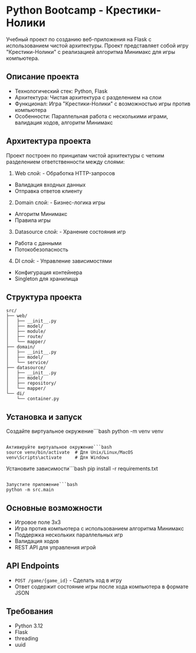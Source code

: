 # Python Bootcamp - Крестики-Нолики

Учебный проект по созданию веб-приложения на Flask с использованием чистой архитектуры. Проект представляет собой игру "Крестики-Нолики" с реализацией алгоритма Минимакс для игры компьютера.

## Описание проекта

- Технологический стек: Python, Flask
- Архитектура: Чистая архитектура с разделением на слои
- Функционал: Игра "Крестики-Нолики" с возможностью игры против компьютера
- Особенности: Параллельная работа с несколькими играми, валидация ходов, алгоритм Минимакс

## Архитектура проекта

Проект построен по принципам чистой архитектуры с четким разделением ответственности между слоями:

1. Web слой:
          - Обработка HTTP-запросов
  - Валидация входных данных
  - Отправка ответов клиенту


2. Domain слой:
          - Бизнес-логика игры
  - Алгоритм Минимакс
  - Правила игры


3. Datasource слой:
          - Хранение состояния игр
  - Работа с данными
  - Потокобезопасность


4. DI слой:
          - Управление зависимостями
  - Конфигурация контейнера
  - Singleton для хранилища


## Структура проекта

```text
src/
├── web/
│   ├── __init__.py
│   ├── model/
│   ├── module/
│   ├── route/
│   └── mapper/
├── domain/
│   ├── __init__.py
│   ├── model/
│   └── service/
├── datasource/
│   ├── __init__.py
│   ├── model/
│   ├── repository/
│   └── mapper/
└── di/
    └── container.py
```

## Установка и запуск

Создайте виртуальное окружение```bash
python -m venv venv
```

Активируйте виртуальное окружение```bash
source venv/bin/activate  # Для Unix/Linux/MacOS
venv\Scripts\activate     # Для Windows
```

Установите зависимости```bash
pip install -r requirements.txt
```

Запустите приложение```bash
python -m src.main
```

## Основные возможности

- Игровое поле 3x3
- Игра против компьютера с использованием алгоритма Минимакс
- Поддержка нескольких параллельных игр
- Валидация ходов
- REST API для управления игрой

## API Endpoints

- `POST /game/{game_id}` - Сделать ход в игру
- Ответ содержит состояние игры после хода компьютера в формате JSON

## Требования

- Python 3.12
- Flask
- threading
- uuid
